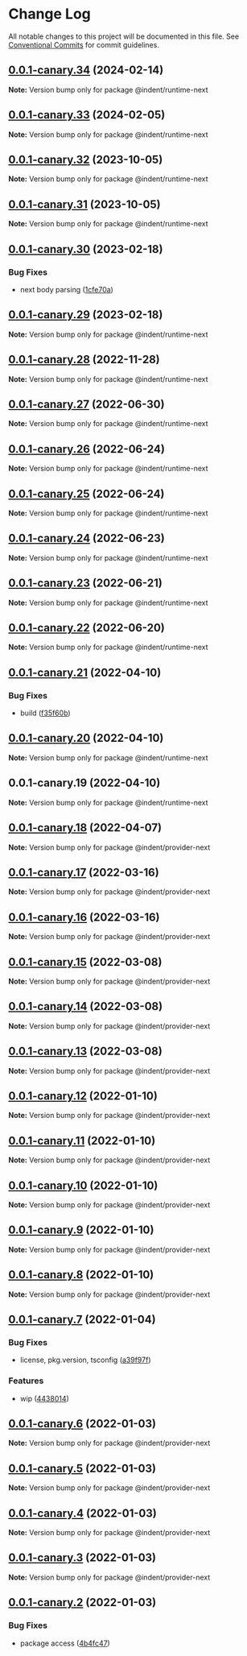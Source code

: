 # Change Log

All notable changes to this project will be documented in this file.
See [Conventional Commits](https://conventionalcommits.org) for commit guidelines.

## [0.0.1-canary.34](https://github.com/indentapis/integrations/compare/@indent/runtime-next@0.0.1-canary.33...@indent/runtime-next@0.0.1-canary.34) (2024-02-14)

**Note:** Version bump only for package @indent/runtime-next





## [0.0.1-canary.33](https://github.com/indentapis/integrations/compare/@indent/runtime-next@0.0.1-canary.32...@indent/runtime-next@0.0.1-canary.33) (2024-02-05)

**Note:** Version bump only for package @indent/runtime-next





## [0.0.1-canary.32](https://github.com/indentapis/integrations/compare/@indent/runtime-next@0.0.1-canary.31...@indent/runtime-next@0.0.1-canary.32) (2023-10-05)

**Note:** Version bump only for package @indent/runtime-next





## [0.0.1-canary.31](https://github.com/indentapis/integrations/compare/@indent/runtime-next@0.0.1-canary.30...@indent/runtime-next@0.0.1-canary.31) (2023-10-05)

**Note:** Version bump only for package @indent/runtime-next





## [0.0.1-canary.30](https://github.com/indentapis/integrations/compare/@indent/runtime-next@0.0.1-canary.29...@indent/runtime-next@0.0.1-canary.30) (2023-02-18)


### Bug Fixes

* next body parsing ([1cfe70a](https://github.com/indentapis/integrations/commit/1cfe70a776f36eec0535e80d000906892b7ad758))





## [0.0.1-canary.29](https://github.com/indentapis/integrations/compare/@indent/runtime-next@0.0.1-canary.28...@indent/runtime-next@0.0.1-canary.29) (2023-02-18)

**Note:** Version bump only for package @indent/runtime-next





## [0.0.1-canary.28](https://github.com/indentapis/integrations/compare/@indent/runtime-next@0.0.1-canary.27...@indent/runtime-next@0.0.1-canary.28) (2022-11-28)

**Note:** Version bump only for package @indent/runtime-next





## [0.0.1-canary.27](https://github.com/indentapis/integrations/compare/@indent/runtime-next@0.0.1-canary.26...@indent/runtime-next@0.0.1-canary.27) (2022-06-30)

**Note:** Version bump only for package @indent/runtime-next





## [0.0.1-canary.26](https://github.com/indentapis/integrations/compare/@indent/runtime-next@0.0.1-canary.25...@indent/runtime-next@0.0.1-canary.26) (2022-06-24)

**Note:** Version bump only for package @indent/runtime-next





## [0.0.1-canary.25](https://github.com/indentapis/integrations/compare/@indent/runtime-next@0.0.1-canary.24...@indent/runtime-next@0.0.1-canary.25) (2022-06-24)

**Note:** Version bump only for package @indent/runtime-next





## [0.0.1-canary.24](https://github.com/indentapis/integrations/compare/@indent/runtime-next@0.0.1-canary.23...@indent/runtime-next@0.0.1-canary.24) (2022-06-23)

**Note:** Version bump only for package @indent/runtime-next





## [0.0.1-canary.23](https://github.com/indentapis/integrations/compare/@indent/runtime-next@0.0.1-canary.22...@indent/runtime-next@0.0.1-canary.23) (2022-06-21)

**Note:** Version bump only for package @indent/runtime-next





## [0.0.1-canary.22](https://github.com/indentapis/integrations/compare/@indent/runtime-next@0.0.1-canary.21...@indent/runtime-next@0.0.1-canary.22) (2022-06-20)

**Note:** Version bump only for package @indent/runtime-next





## [0.0.1-canary.21](https://github.com/indentapis/integrations/compare/@indent/runtime-next@0.0.1-canary.20...@indent/runtime-next@0.0.1-canary.21) (2022-04-10)


### Bug Fixes

* build ([f35f60b](https://github.com/indentapis/integrations/commit/f35f60be6050a9f50ae5617be3583c6454e0d5d9))





## [0.0.1-canary.20](https://github.com/indentapis/integrations/compare/@indent/runtime-next@0.0.1-canary.19...@indent/runtime-next@0.0.1-canary.20) (2022-04-10)

**Note:** Version bump only for package @indent/runtime-next





## 0.0.1-canary.19 (2022-04-10)

**Note:** Version bump only for package @indent/runtime-next





## [0.0.1-canary.18](https://github.com/indentapis/integrations/compare/@indent/provider-next@0.0.1-canary.17...@indent/provider-next@0.0.1-canary.18) (2022-04-07)

**Note:** Version bump only for package @indent/provider-next





## [0.0.1-canary.17](https://github.com/indentapis/integrations/compare/@indent/provider-next@0.0.1-canary.16...@indent/provider-next@0.0.1-canary.17) (2022-03-16)

**Note:** Version bump only for package @indent/provider-next





## [0.0.1-canary.16](https://github.com/indentapis/integrations/compare/@indent/provider-next@0.0.1-canary.15...@indent/provider-next@0.0.1-canary.16) (2022-03-16)

**Note:** Version bump only for package @indent/provider-next





## [0.0.1-canary.15](https://github.com/indentapis/integrations/compare/@indent/provider-next@0.0.1-canary.14...@indent/provider-next@0.0.1-canary.15) (2022-03-08)

**Note:** Version bump only for package @indent/provider-next





## [0.0.1-canary.14](https://github.com/indentapis/integrations/compare/@indent/provider-next@0.0.1-canary.13...@indent/provider-next@0.0.1-canary.14) (2022-03-08)

**Note:** Version bump only for package @indent/provider-next





## [0.0.1-canary.13](https://github.com/indentapis/integrations/compare/@indent/provider-next@0.0.1-canary.12...@indent/provider-next@0.0.1-canary.13) (2022-03-08)

**Note:** Version bump only for package @indent/provider-next





## [0.0.1-canary.12](https://github.com/indentapis/integrations/compare/@indent/provider-next@0.0.1-canary.11...@indent/provider-next@0.0.1-canary.12) (2022-01-10)

**Note:** Version bump only for package @indent/provider-next





## [0.0.1-canary.11](https://github.com/indentapis/integrations/compare/@indent/provider-next@0.0.1-canary.10...@indent/provider-next@0.0.1-canary.11) (2022-01-10)

**Note:** Version bump only for package @indent/provider-next





## [0.0.1-canary.10](https://github.com/indentapis/integrations/compare/@indent/provider-next@0.0.1-canary.9...@indent/provider-next@0.0.1-canary.10) (2022-01-10)

**Note:** Version bump only for package @indent/provider-next





## [0.0.1-canary.9](https://github.com/indentapis/integrations/compare/@indent/provider-next@0.0.1-canary.8...@indent/provider-next@0.0.1-canary.9) (2022-01-10)

**Note:** Version bump only for package @indent/provider-next





## [0.0.1-canary.8](https://github.com/indentapis/integrations/compare/@indent/provider-next@0.0.1-canary.7...@indent/provider-next@0.0.1-canary.8) (2022-01-10)

**Note:** Version bump only for package @indent/provider-next





## [0.0.1-canary.7](https://github.com/indentapis/integrations/compare/@indent/provider-next@0.0.1-canary.6...@indent/provider-next@0.0.1-canary.7) (2022-01-04)


### Bug Fixes

* license, pkg.version, tsconfig ([a39f97f](https://github.com/indentapis/integrations/commit/a39f97fdec58b3dbe34f87eedf6e74ea67a75c58))


### Features

* wip ([4438014](https://github.com/indentapis/integrations/commit/44380142e6bf6a6ec8951f2f977ab0d05dbbed41))





## [0.0.1-canary.6](https://github.com/indentapis/integrations/compare/@indent/provider-next@0.0.1-canary.5...@indent/provider-next@0.0.1-canary.6) (2022-01-03)

**Note:** Version bump only for package @indent/provider-next





## [0.0.1-canary.5](https://github.com/indentapis/integrations/compare/@indent/provider-next@0.0.1-canary.4...@indent/provider-next@0.0.1-canary.5) (2022-01-03)

**Note:** Version bump only for package @indent/provider-next





## [0.0.1-canary.4](https://github.com/indentapis/integrations/compare/@indent/provider-next@0.0.1-canary.3...@indent/provider-next@0.0.1-canary.4) (2022-01-03)

**Note:** Version bump only for package @indent/provider-next





## [0.0.1-canary.3](https://github.com/indentapis/integrations/compare/@indent/provider-next@0.0.1-canary.2...@indent/provider-next@0.0.1-canary.3) (2022-01-03)

**Note:** Version bump only for package @indent/provider-next





## [0.0.1-canary.2](https://github.com/indentapis/integrations/compare/@indent/provider-next@0.0.1-canary.1...@indent/provider-next@0.0.1-canary.2) (2022-01-03)


### Bug Fixes

* package access ([4b4fc47](https://github.com/indentapis/integrations/commit/4b4fc47e037c49ddb79076d8d35acc438d6ef01b))
